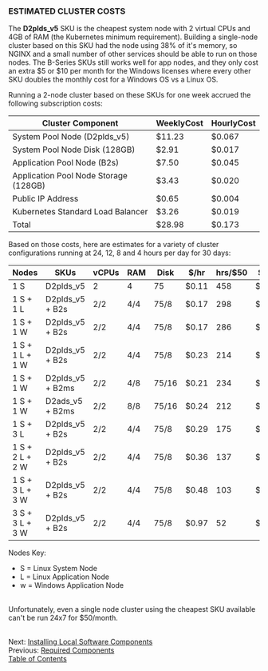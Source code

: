 
### **ESTIMATED CLUSTER COSTS**
The **D2plds_v5** SKU is the cheapest system node with 2 virtual CPUs and 4GB of RAM (the Kubernetes minimum
requirement). Building a single-node cluster based on this SKU had the node using 38% of it's memory, so NGINX 
and a small number of other services should be able to run on those nodes. The B-Series SKUs still works well 
for app nodes, and they only cost an extra $5 or $10 per month for the Windows licenses where every other SKU 
doubles the monthly cost for a Windows OS vs a Linux OS.

Running a 2-node cluster based on these SKUs for one week accrued the following subscription costs:

| Cluster Component                     | WeeklyCost | HourlyCost |
|---------------------------------------|------------|------------|
| System Pool Node (D2plds_v5)          |     $11.23 |     $0.067 |
| System Pool Node Disk (128GB)         |      $2.91 |     $0.017 |
| Application Pool Node (B2s)           |      $7.50 |     $0.045 |
| Application Pool Node Storage (128GB) |      $3.43 |     $0.020 |
| Public IP Address                     |      $0.65 |     $0.004 |
| Kubernetes Standard Load Balancer     |      $3.26 |     $0.019 |
| Total                                 |     $28.98 |     $0.173 |


Based on those costs, here are estimates for a variety of cluster configurations 
running at 24, 12, 8 and 4 hours per day for 30 days: 

| Nodes           |SKUs            |vCPUs|RAM|Disk | $/hr|hrs/$50| $/day|24x7|12x7| 8x7| 4x7|
|-----------------|----------------|-----|---|-----|-----|-------|------|----|----|----|----|
| 1 S             |D2plds_v5       |  2  | 4 |  75 |$0.11|  458  | $2.62| $79| $39| $26| $13|
| 1 S + 1 L       |D2plds_v5 + B2s | 2/2 |4/4|75/8 |$0.17|  298  | $4.03|$121| $60| $40| $20|
| 1 S + 1 W       |D2plds_v5 + B2s | 2/2 |4/4|75/8 |$0.17|  286  | $4.20|$126| $63| $42| $21|
| 1 S + 1 L + 1 W |D2plds_v5 + B2s | 2/2 |4/4|75/8 |$0.23|  214  | $5.61|$168| $84| $56| $28|
| 1 S + 1 W       |D2plds_v5 + B2ms| 2/2 |4/8|75/16|$0.21|  234  | $5.13|$154| $77| $51| $26|
| 1 S + 1 W       |D2ads_v5  + B2ms| 2/2 |8/8|75/16|$0.24|  212  | $5.66|$170| $85| $57| $28|
| 1 S + 3 L       |D2plds_v5 + B2s | 2/2 |4/4|75/8 |$0.29|  175  | $6.86|$206|$103| $69| $34|
| 1 S + 2 L + 2 W |D2plds_v5 + B2s | 2/2 |4/4|75/8 |$0.36|  137  | $8.74|$262|$131| $87| $44|
| 1 S + 3 L + 3 W |D2plds_v5 + B2s | 2/2 |4/4|75/8 |$0.48|  103  |$11.60|$348|$174|$116| $58|
| 3 S + 3 L + 3 W |D2plds_v5 + B2s | 2/2 |4/4|75/8 |$0.97|   52  |$23.30|$699|$349|$233|$116|

Nodes Key:
 - S = Linux System Node
 - L = Linux Application Node
 - w = Windows Application Node

\
Unfortunately, even a single node cluster using the cheapest SKU available can't be run 24x7 for $50/month.

\
Next: [Installing Local Software Components](.\03_install_tools.html) \
Previous: [Required Components](.\01_components.html) \
[Table of Contents](.\index.html)
